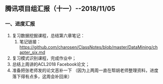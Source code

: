 ## 腾讯项目组汇报（十一）--2018/11/05

### 一、进度汇报

1. 复习数据挖掘课程，总结第六章笔记：
    1. 笔记链接：<https://github.com/charosen/ClassNotes/blob/master/DataMining/chapter_six.md>
2. 复习模式识别课程，完成作业中；
3. 总结上周讲的ACL2018 Facebook论文；
4. 准备把张老师发的论文恶补一下
（因为上两周一直在帮胡老师整理资料，进度落下得有点多，这周会补回来）
